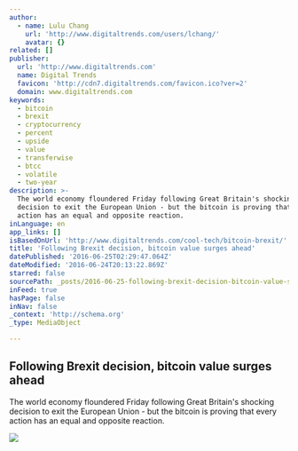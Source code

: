 ```yaml
---
author:
  - name: Lulu Chang
    url: 'http://www.digitaltrends.com/users/lchang/'
    avatar: {}
related: []
publisher:
  url: 'http://www.digitaltrends.com'
  name: Digital Trends
  favicon: 'http://cdn7.digitaltrends.com/favicon.ico?ver=2'
  domain: www.digitaltrends.com
keywords:
  - bitcoin
  - brexit
  - cryptocurrency
  - percent
  - upside
  - value
  - transferwise
  - btcc
  - volatile
  - two-year
description: >-
  The world economy floundered Friday following Great Britain's shocking
  decision to exit the European Union - but the bitcoin is proving that every
  action has an equal and opposite reaction.
inLanguage: en
app_links: []
isBasedOnUrl: 'http://www.digitaltrends.com/cool-tech/bitcoin-brexit/'
title: 'Following Brexit decision, bitcoin value surges ahead'
datePublished: '2016-06-25T02:29:47.064Z'
dateModified: '2016-06-24T20:13:22.869Z'
starred: false
sourcePath: _posts/2016-06-25-following-brexit-decision-bitcoin-value-surges-ahead.md
inFeed: true
hasPage: false
inNav: false
_context: 'http://schema.org'
_type: MediaObject

---
```

<article style=""><h1>Following Brexit decision, bitcoin value surges ahead</h1><p>The world economy floundered Friday following Great Britain's shocking decision to exit the European Union - but the bitcoin is proving that every action has an equal and opposite reaction.</p><img src="http://icdn3.digitaltrends.com/image/bitcoin-11-1200x630-c.jpg?ver=1" /></article>